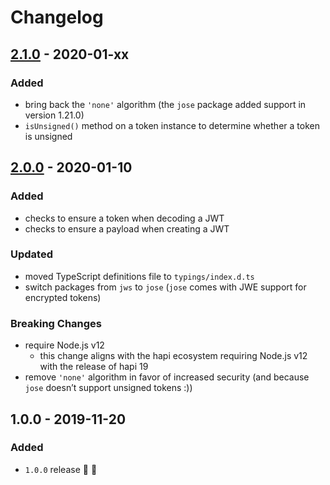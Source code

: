 # Changelog


## [2.1.0](https://github.com/futurestudio/hapi-jwt/compare/v2.0.0...v2.1.0) - 2020-01-xx

### Added
- bring back the `'none'` algorithm (the `jose` package added support in version 1.21.0)
- `isUnsigned()` method on a token instance to determine whether a token is unsigned


## [2.0.0](https://github.com/futurestudio/hapi-jwt/compare/v1.0.0...v2.0.0) - 2020-01-10

### Added
- checks to ensure a token when decoding a JWT
- checks to ensure a payload when creating a JWT

### Updated
- moved TypeScript definitions file to `typings/index.d.ts`
- switch packages from `jws` to `jose` (`jose` comes with JWE support for encrypted tokens)

### Breaking Changes
- require Node.js v12
  - this change aligns with the hapi ecosystem requiring Node.js v12 with the release of hapi 19
- remove `'none'` algorithm in favor of increased security (and because `jose` doesn’t support unsigned tokens :))


## 1.0.0 - 2019-11-20

### Added
- `1.0.0` release 🚀 🎉
